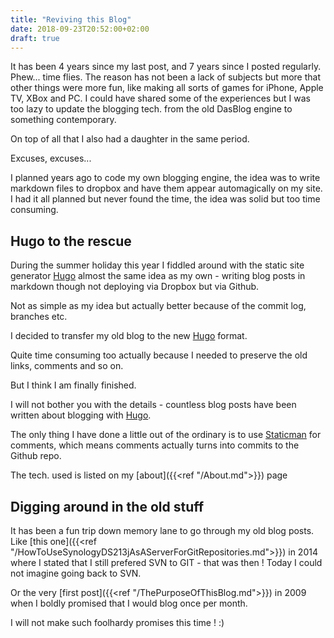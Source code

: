 ```yaml
---
title: "Reviving this Blog"
date: 2018-09-23T20:52:00+02:00
draft: true
---
```

It has been 4 years since my last post, and 7 years since I posted regularly. Phew... time flies. The reason has not been a lack of subjects but more that other things were more fun, like making all sorts of games for iPhone, Apple TV, XBox and PC. I could have shared some of the experiences but I was too lazy to update the blogging tech. from the old DasBlog engine to something contemporary.

On top of all that I also had a daughter in the same period.

Excuses, excuses... 

I planned years ago to code my own blogging engine, the idea was to write markdown files to dropbox and have them appear automagically on my site. I had it all planned but never found the time, the idea was solid but too time consuming.

## Hugo to the rescue

During the summer holiday this year I fiddled around with the static site generator [Hugo](https://gohugo.io) almost the same idea as my own - writing blog posts in markdown though not deploying via Dropbox but via Github. 

Not as simple as my idea but actually better because of the commit log, branches etc.

I decided to transfer my old blog to the new [Hugo](https://gohugo.io) format.

Quite time consuming too actually because I needed to preserve the old links, comments and so on.

But I think I am finally finished.

I will not bother you with the details - countless blog posts have been written about blogging with [Hugo](https://gohugo.io).

The only thing I have done a little out of the ordinary is to use [Staticman](https://staticman.net) for comments, which means comments actually turns into commits to the Github repo.

The tech. used is listed on my [about]({{<ref "/About.md">}}) page

## Digging around in the old stuff

It has been a fun trip down memory lane to go through my old blog posts. Like [this one]({{<ref "/HowToUseSynologyDS213jAsAServerForGitRepositories.md">}}) in 2014 where I stated that I still prefered SVN to GIT - that was then ! Today I could not imagine going back to SVN.

Or the very [first post]({{<ref "/ThePurposeOfThisBlog.md">}}) in 2009 when I boldly promised that I would blog once per month. 

I will not make such foolhardy promises this time ! :)